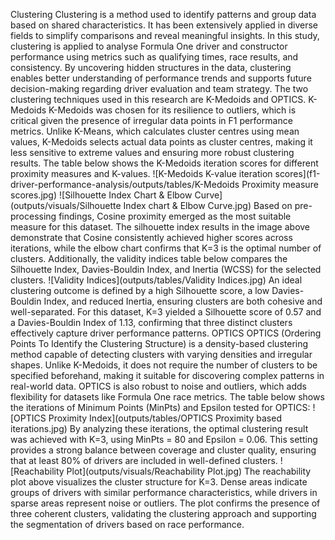 Clustering
Clustering is a method used to identify patterns and group data based on shared characteristics. It has been extensively applied in diverse fields to simplify comparisons and reveal meaningful insights. In this study, clustering is applied to analyse Formula One driver and constructor performance using metrics such as qualifying times, race results, and consistency. By uncovering hidden structures in the data, clustering enables better understanding of performance trends and supports future decision-making regarding driver evaluation and team strategy. The two clustering techniques used in this research are K-Medoids and OPTICS.
K-Medoids
K-Medoids was chosen for its resilience to outliers, which is critical given the presence of irregular data points in F1 performance metrics. Unlike K-Means, which calculates cluster centres using mean values, K-Medoids selects actual data points as cluster centres, making it less sensitive to extreme values and ensuring more robust clustering results.
The table below shows the K-Medoids iteration scores for different proximity measures and K-values.
![K-Medoids K-value iteration scores](f1-driver-performance-analysis/outputs/tables/K-Medoids Proximity measure scores.jpg)
![Silhouette Index Chart & Elbow Curve](outputs/visuals/Silhouette Index chart & Elbow Curve.jpg)
Based on pre-processing findings, Cosine proximity emerged as the most suitable measure for this dataset. The silhouette index results in the image above demonstrate that Cosine consistently achieved higher scores across iterations, while the elbow chart confirms that K=3 is the optimal number of clusters. Additionally, the validity indices table below compares the Silhouette Index, Davies-Bouldin Index, and Inertia (WCSS) for the selected clusters.
![Validity Indices](outputs/tables/Validity Indices.jpg)
An ideal clustering outcome is defined by a high Silhouette score, a low Davies-Bouldin Index, and reduced Inertia, ensuring clusters are both cohesive and well-separated. For this dataset, K=3 yielded a Silhouette score of 0.57 and a Davies-Bouldin Index of 1.13, confirming that three distinct clusters effectively capture driver performance patterns.
OPTICS
OPTICS (Ordering Points To Identify the Clustering Structure) is a density-based clustering method capable of detecting clusters with varying densities and irregular shapes. Unlike K-Medoids, it does not require the number of clusters to be specified beforehand, making it suitable for discovering complex patterns in real-world data. OPTICS is also robust to noise and outliers, which adds flexibility for datasets like Formula One race metrics.
The table below shows the iterations of Minimum Points (MinPts) and Epsilon tested for OPTICS:
![OPTICS Proximity Index](outputs/tables/OPTICS Proximity based iterations.jpg)
By analyzing these iterations, the optimal clustering result was achieved with K=3, using MinPts = 80 and Epsilon = 0.06. This setting provides a strong balance between coverage and cluster quality, ensuring that at least 80% of drivers are included in well-defined clusters.
![Reachability Plot](outputs/visuals/Reachability Plot.jpg)
The reachability plot above visualizes the cluster structure for K=3. Dense areas indicate groups of drivers with similar performance characteristics, while drivers in sparse areas represent noise or outliers. The plot confirms the presence of three coherent clusters, validating the clustering approach and supporting the segmentation of drivers based on race performance.
